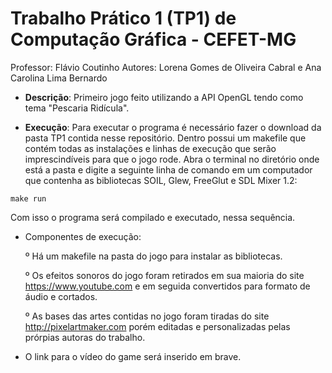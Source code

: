 # Trabalho Prático 1 (TP1) de Computação Gráfica - CEFET-MG

Professor: Flávio Coutinho
Autores: Lorena Gomes de Oliveira Cabral e Ana Carolina Lima Bernardo

* **Descrição**: Primeiro jogo feito utilizando a API OpenGL tendo como tema "Pescaria Ridícula".

* **Execução**: Para executar o programa é necessário fazer o download da pasta TP1 contida nesse repositório. Dentro possui um makefile que contém todas as instalações e linhas de execução que serão imprescindíveis para que o jogo rode. Abra o terminal no diretório onde está a pasta e digite a seguinte linha de comando em um computador que contenha as bibliotecas SOIL, Glew, FreeGlut e SDL Mixer 1.2:

```
make run
```
Com isso o programa será compilado e executado, nessa sequência. 

* Componentes de execução: 

  º Há um makefile na pasta do jogo para instalar as bibliotecas.
  
  º Os efeitos sonoros do jogo foram retirados em sua maioria do site https://www.youtube.com e em seguida convertidos para formato de áudio e cortados.
  
  º As bases das artes contidas no jogo foram tiradas do site http://pixelartmaker.com porém editadas e personalizadas pelas prórpias autoras do trabalho.
  
* O link para o vídeo do game será inserido em brave. 


